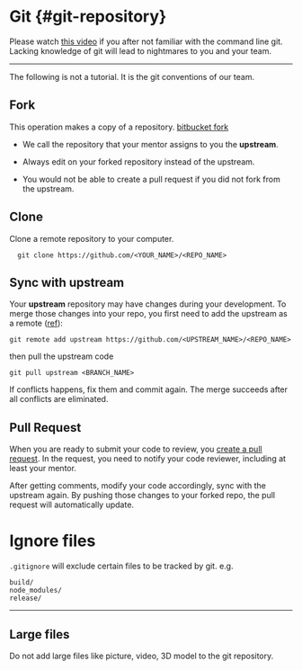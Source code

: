 # Git {#git-repository}

Please watch [this video](https://www.youtube.com/watch?v=HVsySz-h9r4) if you after not familiar with the command line git. Lacking knowledge of git will lead to nightmares to you and your team.

---

The following is not a tutorial. It is the git conventions of our team.

## Fork

This operation makes a copy of a repository.  [bitbucket fork](https://legacy.gitbook.com/book/jingbogit/everest-tutorial/edit#)

* We call the repository that your mentor assigns to you the **upstream**. 

* Always edit on your forked repository instead of the upstream. 

* You would not be able to create a pull request if you did not fork from the upstream.

## Clone

Clone a remote repository to your computer.

```
  git clone https://github.com/<YOUR_NAME>/<REPO_NAME>
```

## Sync with upstream

Your **upstream** repository may have changes during your development. To merge those changes into your repo, you first need to add the upstream as a remote \([ref](https://help.github.com/articles/adding-a-remote/)\):

```
git remote add upstream https://github.com/<UPSTREAM_NAME>/<REPO_NAME>
```

then pull the upstream code

```
git pull upstream <BRANCH_NAME>
```

If conflicts happens, fix them and commit again. The merge succeeds after all conflicts are eliminated.

## Pull Request

When you are ready to submit your code to review, you [create a pull request](https://www.atlassian.com/git/tutorials/making-a-pull-request). In the request, you need to notify your code reviewer, including at least your mentor.

After getting comments, modify your code accordingly, sync with the upstream again. By pushing those changes to your forked repo, the pull request will automatically update.

# Ignore files

`.gitignore` will exclude certain files to be tracked by git. e.g.

```
build/
node_modules/
release/
```

---

## Large files

Do not add large files like picture, video, 3D model to the git repository. 

